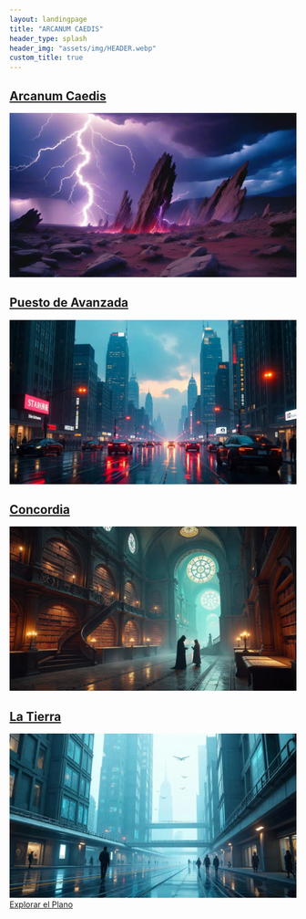 ```yaml
---
layout: landingpage
title: "ARCANUM CAEDIS"
header_type: splash
header_img: "assets/img/HEADER.webp"
custom_title: true
---
```

<div class="arcana-grid">

  <a href="{{ site.baseurl }}/arcanum/" class="arcana-card lazy-bg arcanum" style="background-image: url('assets/img/Arcanum_mini.webp');" data-bg="assets/img/Arcanum.webp" aria-label="Explora el mundo de Arcanum Caedis, lleno de magia y secretos">
    <h2>Arcanum Caedis</h2>
    <img src="assets/img/Arcanum.webp" alt="Imagen de Arcanum Caedis, un paisaje misterioso con magia" class="sr-only" loading="lazy">
  </a>

  <a href="{{ site.baseurl }}/puestoavanzada" class="arcana-card lazy-bg tecnocracia" style="background-image: url('assets/img/PuestoAvanzada_mini.webp');" data-bg="assets/img/PuestoAvanzada.webp" aria-label="Descubre el Puesto de Avanzada, bastión tecnocrático">
    <h2>Puesto de Avanzada</h2>
    <img src="assets/img/PuestoAvanzada.webp" alt="Puesto de avanzada tecnocrático con estructuras futuristas" class="sr-only" loading="lazy">
  </a>

  <a href="{{ site.baseurl }}/concordia" class="arcana-card lazy-bg concordia" style="background-image: url('assets/img/Concordia_mini.webp');" data-bg="assets/img/Concordia.webp" aria-label="Explora Concordia, la ciudad mágica de los Herméticos">
    <h2>Concordia</h2>
    <img src="assets/img/Concordia.webp" alt="Concordia, una ciudad llena de magia y misterios" class="sr-only" loading="lazy">
  </a>

  <a href="{{ site.baseurl }}/tierra" class="arcana-card lazy-bg tierra" style="background-image: url('assets/img/Tierra_mini.webp');" data-bg="assets/img/Tierra.webp" aria-label="La Tierra, un lugar donde magia y tecnología coexisten">
    <h2>La Tierra</h2>
    <img src="assets/img/Tierra.webp" alt="La Tierra, un lugar donde coexisten tecnología y magia en tensión" class="sr-only" loading="lazy">
  </a>

</div>


<div class="text-center py-12">
  <a href="/explorar" class="btn-arcano text-lg">Explorar el Plano</a>
</div>

